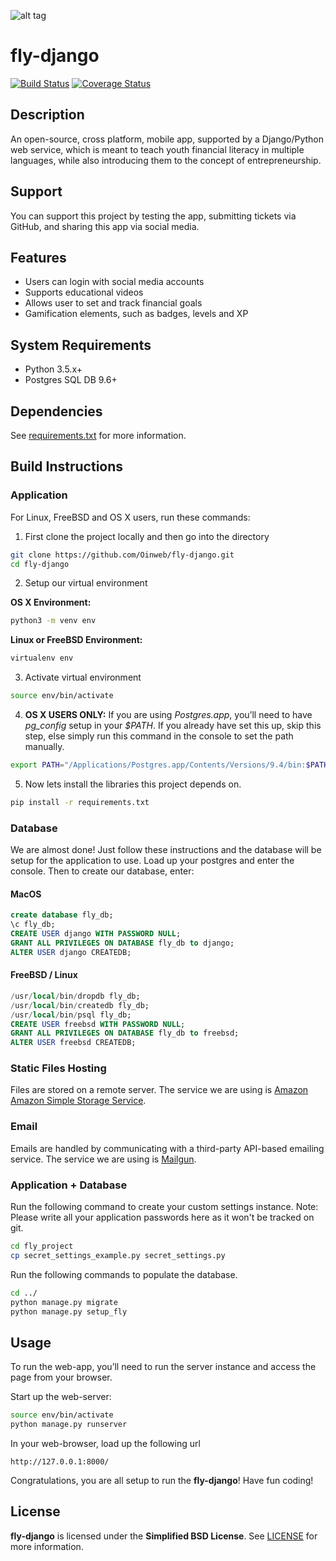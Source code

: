 ![alt tag](https://github.com/Oinweb/fly-django/blob/master/fly_project/static/img/oin-fly-logo-small.png)

# fly-django
[![Build Status](https://travis-ci.org/Oinweb/fly-django.svg?branch=master)](https://travis-ci.org/Oinweb/fly-django) [![Coverage Status](https://coveralls.io/repos/github/Oinweb/fly-django/badge.svg?branch=master)](https://coveralls.io/github/Oinweb/fly-django?branch=master)


## Description
An open-source, cross platform, mobile app, supported by a Django/Python web service, which is meant to teach youth financial literacy in multiple languages, while also introducing them to the concept of entrepreneurship.

## Support
You can support this project by testing the app, submitting tickets via GitHub, and sharing this app via social media.

## Features
- Users can login with social media accounts
- Supports educational videos
- Allows user to set and track financial goals
- Gamification elements, such as badges, levels and XP

## System Requirements
* Python 3.5.x+
* Postgres SQL DB 9.6+

## Dependencies
See [requirements.txt](https://github.com/Oinweb/fly-django/blob/master/requirements.txt) for more information.

## Build Instructions
### Application
For Linux, FreeBSD and OS X users, run these commands:

1. First clone the project locally and then go into the directory

  ```bash
  git clone https://github.com/Oinweb/fly-django.git
  cd fly-django
  ```


2. Setup our virtual environment

  **OS X Environment:**

  ```bash
  python3 -m venv env
  ```

  **Linux or FreeBSD Environment:**

  ```bash
  virtualenv env
  ```


3. Activate virtual environment

  ```bash
  source env/bin/activate
  ```


4. **OS X USERS ONLY:** If you are using *Postgres.app*, you’ll need to have *pg_config* setup in your *$PATH*. If you already have set this up, skip this step, else simply run this command in the console to set the path manually.


  ```bash
  export PATH="/Applications/Postgres.app/Contents/Versions/9.4/bin:$PATH"
  ```


5. Now lets install the libraries this project depends on.

  ```bash
  pip install -r requirements.txt
  ```



### Database
We are almost done! Just follow these instructions and the database will be setup for the application to use. Load up your postgres and enter the console. Then to create our database, enter:

#### MacOS

  ```sql
  create database fly_db;
  \c fly_db;
  CREATE USER django WITH PASSWORD NULL;
  GRANT ALL PRIVILEGES ON DATABASE fly_db to django;
  ALTER USER django CREATEDB;
  ```

#### FreeBSD / Linux

  ```sql
  /usr/local/bin/dropdb fly_db;
  /usr/local/bin/createdb fly_db;
  /usr/local/bin/psql fly_db;
  CREATE USER freebsd WITH PASSWORD NULL;
  GRANT ALL PRIVILEGES ON DATABASE fly_db to freebsd;
  ALTER USER freebsd CREATEDB;
  ```



### Static Files Hosting
Files are stored on a remote server. The service we are using is [Amazon Amazon Simple Storage Service](https://aws.amazon.com/s3/).



### Email
Emails are handled by communicating with a third-party API-based emailing service. The service we are using is [Mailgun](http://www.mailgun.com).



### Application + Database
Run the following command to create your custom settings instance. Note: Please write all your application passwords here as it won't be tracked on git.

  ```bash
  cd fly_project
  cp secret_settings_example.py secret_settings.py
  ```


Run the following commands to populate the database.

  ```bash
  cd ../
  python manage.py migrate
  python manage.py setup_fly
  ```

## Usage
To run the web-app, you’ll need to run the server instance and access the page from your browser.

Start up the web-server:

  ```bash
  source env/bin/activate
  python manage.py runserver
  ```


In your web-browser, load up the following url
  ```
  http://127.0.0.1:8000/
  ```

Congratulations, you are all setup to run the **fly-django**! Have fun coding!

## License
**fly-django** is licensed under the **Simplified BSD License**. See [LICENSE](https://github.com/Oinweb/fly-django/blob/master/LICENSE) for more information.
